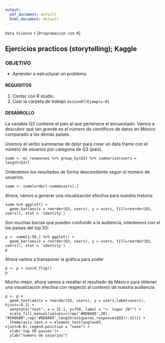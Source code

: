 ```yaml
---
output:
  pdf_document: default
  html_document: default
---
```

`Data Science` > [`Programacion con R`]
## Ejercicios practicos (storytelling); Kaggle

### OBJETIVO
- Aprender a estructurar un problema 

#### REQUISITOS
1. Contar con R studio.
1. Usar la carpeta de trabajo `Sesion07/Ejemplo-01`

#### DESARROLLO

La variable Q3 contiene el país al que pertenece el encuestado. Vamos a descubrir qué tan grande es el número de científicos de datos en México comparado a los demás países.

Usemos el verbo summarise de dplyr para crear un data frame con el número de usuarios por categoría de Q3 (país).

```
summ <- mc_responses %>% group_by(Q3) %>% summarise(users = length(Q3)) 
```

Ordenémos los resultados de forma descendiente según el número de usuarios.

```
summ <- summ[order(-summ$users),]
```

Ahora, vamos a generar una visualización efectiva para nuestra historia:

```
summ %>% ggplot() +
  geom_bar(aes(x = reorder(Q3, users), y = users, fill=reorder(Q3, users)), stat = 'identity') 
```

Son muchas barras que pueden confundir a la audiencia, intentemos con el los países del top 50:

```
p <- summ[1:50,] %>% ggplot() +
  geom_bar(aes(x = reorder(Q3, users), y = users, fill=reorder(Q3, users)), stat = 'identity') 
p
```
  
Ahora vamos a transponer la gráfica para poder 
```
p <- p + coord_flip()
p
```

Mucho mejor, ahora vamos a resaltar el resultado de México para obtener una visualización efectiva con respecto al contexto de nuestra audiencia.

```
p <- p +
  geom_text(aes(x = reorder(Q3, users), y = users,label=users), hjust=-0.1) +
  annotate("text", x = 31.1, y=750, label = "<- lugar 20!") +
  scale_fill_manual(values=c(rep('#8D8A89',30), "#208600",rep('#8D8A89',length(unique(mc_responses$Q3))-31))) + 
  theme(axis.text.x = element_text(angle=65, vjust=0.6),legend.position = "none") +
  xlab('top 50 paises')+
  ylab("numero de usuarios")
```
